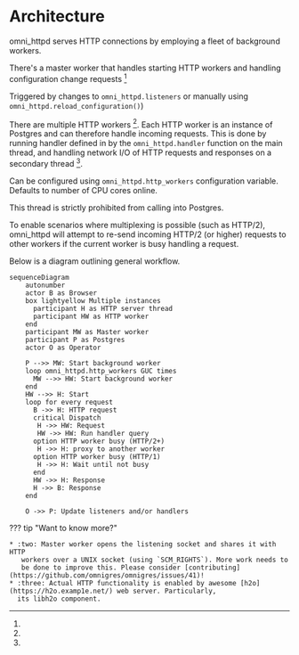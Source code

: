 # Architecture

omni_httpd serves HTTP connections
by employing a fleet of background workers.

There's a master worker that handles starting HTTP workers
and handling configuration change requests [^1]

[^1]:
Triggered by changes to `omni_httpd.listeners` or manually
using `omni_httpd.reload_configuration()`)

There are multiple HTTP workers [^2]. Each HTTP worker is an instance of Postgres and
can therefore handle incoming requests. This is done by running handler defined in
by the `omni_httpd.handler` function on the main thread, and handling network I/O of
HTTP requests and responses on a secondary thread [^3].

[^2]:
Can be configured using `omni_httpd.http_workers` configuration variable. Defaults to number of CPU cores online.

[^3]:
This thread is strictly prohibited from calling into Postgres.

To enable scenarios where multiplexing is possible (such as HTTP/2), omni_httpd
will attempt to re-send incoming HTTP/2 (or higher) requests to other workers
if the current worker is busy handling a request.

Below is a diagram outlining general workflow.

```mermaid
sequenceDiagram
    autonumber
    actor B as Browser
    box lightyellow Multiple instances
      participant H as HTTP server thread
      participant HW as HTTP worker
    end
    participant MW as Master worker
    participant P as Postgres
    actor O as Operator
   
    P -->> MW: Start background worker
    loop omni_httpd.http_workers GUC times
      MW -->> HW: Start background worker
    end
    HW -->> H: Start
    loop for every request
      B ->> H: HTTP request
      critical Dispatch
       H ->> HW: Request
       HW ->> HW: Run handler query
      option HTTP worker busy (HTTP/2+)
       H ->> H: proxy to another worker
      option HTTP worker busy (HTTP/1)
       H ->> H: Wait until not busy
      end
      HW ->> H: Response
      H ->> B: Response
    end

    O ->> P: Update listeners and/or handlers
```

??? tip "Want to know more?"

    * :two: Master worker opens the listening socket and shares it with HTTP
       workers over a UNIX socket (using `SCM_RIGHTS`). More work needs to
       be done to improve this. Please consider [contributing](https://github.com/omnigres/omnigres/issues/41)!
    * :three: Actual HTTP functionality is enabled by awesome [h2o](https://h2o.examp1e.net/) web server. Particularly,
      its libh2o component.
